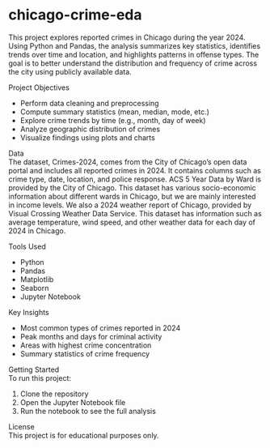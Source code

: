 # chicago-crime-eda
This project explores reported crimes in Chicago during the year 2024. Using Python and Pandas, the analysis summarizes key statistics, identifies trends over time and location, and highlights patterns in offense types. The goal is to better understand the distribution and frequency of crime across the city using publicly available data.

Project Objectives
* Perform data cleaning and preprocessing
* Compute summary statistics (mean, median, mode, etc.)
* Explore crime trends by time (e.g., month, day of week)
* Analyze geographic distribution of crimes
* Visualize findings using plots and charts

Data  
The dataset, Crimes-2024, comes from the City of Chicago’s open data portal and includes all reported crimes in 2024. It contains columns such as crime type, date, location, and police response. ACS 5 Year Data by Ward is provided by the City of Chicago. This dataset has various socio-economic information about different wards in Chicago, but we are mainly interested in income levels. We also a 2024 weather report of Chicago, provided by Visual Crossing Weather Data Service. This dataset has information such as average temperature, wind speed, and other weather data for each day of 2024 in Chicago.

Tools Used
* Python
* Pandas
* Matplotlib
* Seaborn
* Jupyter Notebook

Key Insights
* Most common types of crimes reported in 2024
* Peak months and days for criminal activity
* Areas with highest crime concentration
* Summary statistics of crime frequency

Getting Started  
To run this project:
1. Clone the repository
2. Open the Jupyter Notebook file
3. Run the notebook to see the full analysis

License  
This project is for educational purposes only.
